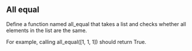 ## All equal
Define a function named all_equal that takes a list and checks whether all elements in the list are the same.

For example, calling all_equal([1, 1, 1]) should return True.